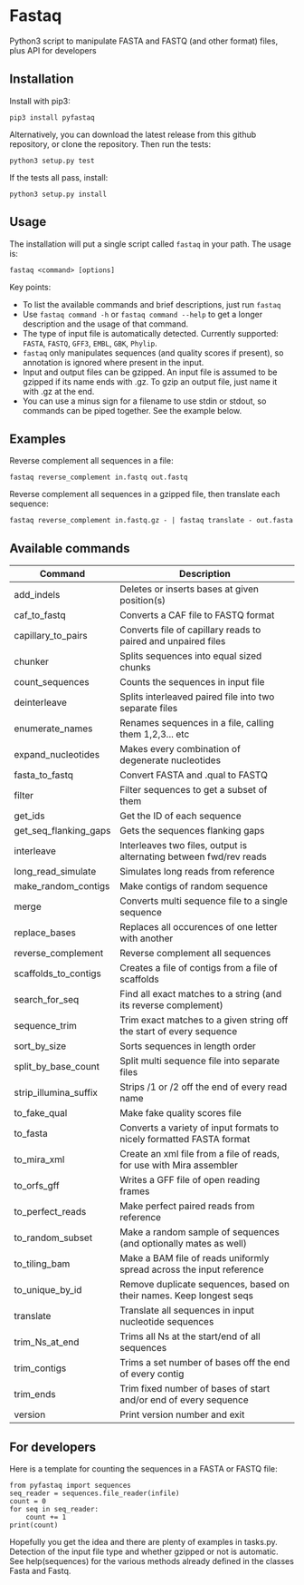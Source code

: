 Fastaq
======

Python3 script to manipulate FASTA and FASTQ (and other format) files, plus API for developers

Installation
------------

Install with pip3:

    pip3 install pyfastaq


Alternatively, you can download the latest release from this github repository,
or clone the repository. Then run the tests: 

    python3 setup.py test

If the tests all pass, install:

    python3 setup.py install


Usage
-----

The installation will put a single script called `fastaq` in your path.
The usage is: 

    fastaq <command> [options]


Key points:
 * To list the available commands and brief descriptions, just run `fastaq`
 * Use `fastaq command -h` or `fastaq command --help` to get a longer description and the usage of that command.
 * The type of input file is automatically detected. Currently supported:
   `FASTA`, `FASTQ`, `GFF3`, `EMBL`, `GBK`, `Phylip`.
 * `fastaq` only manipulates sequences (and
   quality scores if present), so annotation is ignored where present in the input.
 * Input and output files can be gzipped. An input file is assumed to be gzipped if its name ends with .gz. To gzip an output file, just name it with .gz at the end.
 * You can use a minus sign for a filename to use stdin or stdout, so commands can be piped together. See the example below.


Examples
--------

Reverse complement all sequences in a file:

    fastaq reverse_complement in.fastq out.fastq

Reverse complement all sequences in a gzipped file, then translate each sequence:

    fastaq reverse_complement in.fastq.gz - | fastaq translate - out.fasta


Available commands
------------------

| Command               | Description                                                          |
|-----------------------|----------------------------------------------------------------------|
| add_indels            | Deletes or inserts bases at given position(s)                        |
| caf_to_fastq          | Converts a CAF file to FASTQ format                                  |
| capillary_to_pairs    | Converts file of capillary reads to paired and unpaired files        |
| chunker               | Splits sequences into equal sized chunks                             |
| count_sequences       | Counts the sequences in input file                                   |
| deinterleave          | Splits interleaved paired file into two separate files               |
| enumerate_names       | Renames sequences in a file, calling them 1,2,3... etc               |
| expand_nucleotides    | Makes every combination of degenerate nucleotides                    |
| fasta_to_fastq        | Convert FASTA and .qual to FASTQ                                     |
| filter                | Filter sequences to get a subset of them                             |
| get_ids               | Get the ID of each sequence                                          |
| get_seq_flanking_gaps | Gets the sequences flanking gaps                                     |
| interleave            | Interleaves two files, output is alternating between fwd/rev reads   |
| long_read_simulate    | Simulates long reads from reference                                  |
| make_random_contigs   | Make contigs of random sequence                                      |
| merge                 | Converts multi sequence file to a single sequence                    |
| replace_bases         | Replaces all occurences of one letter with another                   |
| reverse_complement    | Reverse complement all sequences                                     |
| scaffolds_to_contigs  | Creates a file of contigs from a file of scaffolds                   |
| search_for_seq        | Find all exact matches to a string (and its reverse complement)      |
| sequence_trim         | Trim exact matches to a given string off the start of every sequence |
| sort_by_size          | Sorts sequences in length order                                      |
| split_by_base_count   | Split multi sequence file into separate files                        |
| strip_illumina_suffix | Strips /1 or /2 off the end of every read name                       |
| to_fake_qual          | Make fake quality scores file                                        |
| to_fasta              | Converts a variety of input formats to nicely formatted FASTA format |
| to_mira_xml           | Create an xml file from a file of reads, for use with Mira assembler |
| to_orfs_gff           | Writes a GFF file of open reading frames                             |
| to_perfect_reads      | Make perfect paired reads from reference                             |
| to_random_subset      | Make a random sample of sequences (and optionally mates as well)     |
| to_tiling_bam         | Make a BAM file of reads uniformly spread across the input reference |
| to_unique_by_id       | Remove duplicate sequences, based on their names. Keep longest seqs  |
| translate             | Translate all sequences in input nucleotide sequences                |
| trim_Ns_at_end        | Trims all Ns at the start/end of all sequences                       |
| trim_contigs          | Trims a set number of bases off the end of every contig              |
| trim_ends             | Trim fixed number of bases of start and/or end of every sequence     |
| version               | Print version number and exit                                        |


For developers
--------------

Here is a template for counting the sequences in a FASTA or FASTQ file:

    from pyfastaq import sequences
    seq_reader = sequences.file_reader(infile)
    count = 0
    for seq in seq_reader:
        count += 1
    print(count)

Hopefully you get the idea and there are plenty of examples in tasks.py. Detection of the input file type and whether gzipped or not is automatic. See help(sequences) for the various methods already defined in the classes Fasta and Fastq.
